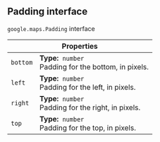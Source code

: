 <h2 id="Padding"> Padding interface </h2><p>
<code><span itemprop="path">google.maps</span>.<span itemprop="name">Padding</span></code>
interface
</p><div class="devsite-table-wrapper"><table class="properties responsive" summary="interface Padding - Properties">
<thead>
<tr><th colspan="2">Properties</th>
</tr></thead>
<tbody>
<tr id="Padding.bottom">
<td><code><span>bottom</span></code></td>
<td><div><strong>Type:</strong>&nbsp; <code>number</code></div>
<div class="desc">Padding for the bottom, in pixels.</div></td>
</tr>
<tr id="Padding.left">
<td><code><span>left</span></code></td>
<td><div><strong>Type:</strong>&nbsp; <code>number</code></div>
<div class="desc">Padding for the left, in pixels.</div></td>
</tr>
<tr id="Padding.right">
<td><code><span>right</span></code></td>
<td><div><strong>Type:</strong>&nbsp; <code>number</code></div>
<div class="desc">Padding for the right, in pixels.</div></td>
</tr>
<tr id="Padding.top">
<td><code><span>top</span></code></td>
<td><div><strong>Type:</strong>&nbsp; <code>number</code></div>
<div class="desc">Padding for the top, in pixels.</div></td>
</tr>
</tbody>
</table></div>